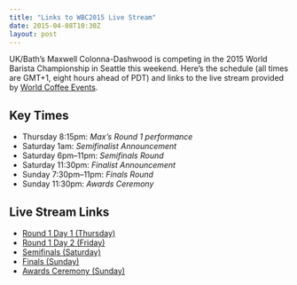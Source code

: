```yaml
---
title: "Links to WBC2015 Live Stream"
date: 2015-04-08T10:30Z
layout: post
---
```


UK/Bath’s Maxwell Colonna-Dashwood is competing in the 2015 World Barista Championship in Seattle this weekend. Here’s the schedule (all times are GMT+1, eight hours ahead of PDT) and links to the live stream provided by [World Coffee Events](http://livestream.com/worldcoffee).

## Key Times
- Thursday 8:15pm: *Max’s Round 1 performance*
- Saturday 1am: *Semifinalist Announcement*
- Saturday 6pm–11pm: *Semifinals Round*
- Saturday 11:30pm: *Finalist Announcement*
- Sunday 7:30pm–11pm: *Finals Round*
- Sunday 11:30pm: *Awards Ceremony*

## Live Stream Links

- [Round 1 Day 1 (Thursday)](http://livestream.com/worldcoffee/events/3952840)
- [Round 1 Day 2 (Friday)](http://livestream.com/worldcoffee/events/3952873)
- [Semifinals (Saturday)](http://livestream.com/worldcoffee/events/3952875)
- [Finals (Sunday)](http://livestream.com/worldcoffee/events/3952880)
- [Awards Ceremony (Sunday)](http://livestream.com/worldcoffee/events/3952885)